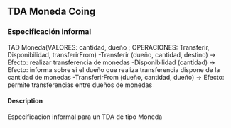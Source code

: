## TDA Moneda Coing
### Especificación informal

TAD Moneda(VALORES: cantidad, dueño  ; OPERACIONES: Transferir, Disponibilidad, transferirFrom)
 -Transferir (dueño, cantidad, destino)   -> 
 		Efecto: realizar transferencia de monedas
 -Disponibilidad (cantidad)   ->
 		Efecto: informa sobre si el dueño que realiza transferencia dispone de la cantidad de monedas
 -TransferirFrom (dueño, cantidad, dueño) ->
 		Efecto: permite transferencias entre dueños de monedas

#### Description
Especificacion informal para un TDA de tipo Moneda